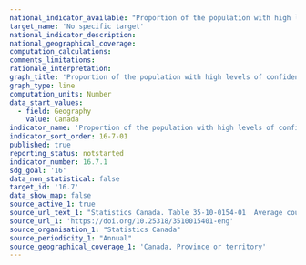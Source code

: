 ```yaml
---
national_indicator_available: "Proportion of the population with high levels of confidence in selected institutions"
target_name: 'No specific target'
national_indicator_description:
national_geographical_coverage:
computation_calculations:
comments_limitations:
rationale_interpretation:
graph_title: 'Proportion of the population with high levels of confidence in selected institutions'
graph_type: line
computation_units: Number
data_start_values:
  - field: Geography
    value: Canada
indicator_name: 'Proportion of the population with high levels of confidence in selected institutions'
indicator_sort_order: 16-7-01
published: true
reporting_status: notstarted
indicator_number: 16.7.1
sdg_goal: '16'
data_non_statistical: false
target_id: '16.7'
data_show_map: false
source_active_1: true
source_url_text_1: "Statistics Canada. Table 35-10-0154-01  Average counts of adults in provincial and territorial correctional programs"
source_url_1: 'https://doi.org/10.25318/3510015401-eng'
source_organisation_1: "Statistics Canada"
source_periodicity_1: "Annual"
source_geographical_coverage_1: 'Canada, Province or territory'
---
```

